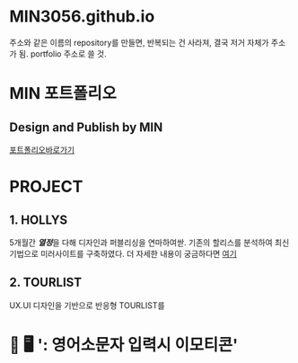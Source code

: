 # MIN3056.github.io
주소와 같은 이름의 repository를 만들면, 반복되는 건 사라져, 결국 저거 자체가 주소가 됨.
portfolio 주소로 쓸 것.

# MIN 포트폴리오
## Design and Publish by MIN 
[포트폴리오바로가기](MIN3056.github.io)

# PROJECT
## 1. HOLLYS
  5개월간 ***열정***을 다해 디자인과 퍼블리싱을 연마하여싿.
  기존의 할리스를 분석하여 최신기법으로 미러사이트를 구축하였다.
  더 자세한 내용이 궁금하다면 [여기](MIN3056.github.io/hollys)

## 2. TOURLIST
  UX.UI 디자인을 기반으로 반응형 TOURLIST를 
  # 📱 🖥️ ': 영어소문자 입력시 이모티콘'
